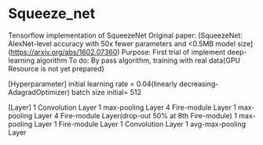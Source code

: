 # Squeeze_net
Tensorflow implementation of SqueezeNet 
Original paper: [SqueezeNet: AlexNet-level accuracy with 50x fewer parameters and <0.5MB model size]
(https://arxiv.org/abs/1602.07360)
Purpose: First trial of implement deep-learning algorithm 
To do: By pass algorithm, training with real data(GPU Resource is not yet prepared)

[Hyperparameter]
initial learning rate = 0.04(linearly decreasing- AdagradOptimizer)
batch size initial= 512

[Layer]
1 Convolution Layer 
1 max-pooling Layer
4 Fire-module Layer
1 max-pooling Layer
4 Fire-module Layer(drop-out 50% at 8th Fire-module)
1 max-pooling Layer
1 Fire-module Layer
1 Convolution Layer 
1 avg-max-pooling Layer
  

